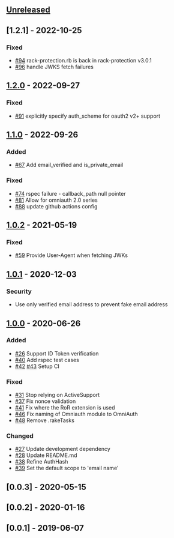 ## [Unreleased]

## [1.2.1] - 2022-10-25

### Fixed

- [#94](https://github.com/nhosoya/omniauth-apple/pull/94) rack-protection.rb is back in rack-protection v3.0.1
- [#96](https://github.com/nhosoya/omniauth-apple/pull/96) handle JWKS fetch failures

## [1.2.0] - 2022-09-27

### Fixed

- [#91](https://github.com/nhosoya/omniauth-apple/pull/91) explicitly specify auth_scheme for oauth2 v2+ support

## [1.1.0] - 2022-09-26

### Added

- [#67](https://github.com/nhosoya/omniauth-apple/pull/67) Add email_verified and is_private_email

### Fixed

- [#74](https://github.com/nhosoya/omniauth-apple/pull/74) rspec failure - callback_path null pointer
- [#81](https://github.com/nhosoya/omniauth-apple/pull/81) Allow for omniauth 2.0 series
- [#88](https://github.com/nhosoya/omniauth-apple/pull/88) update github actions config

## [1.0.2] - 2021-05-19

### Fixed

- [#59](https://github.com/nhosoya/omniauth-apple/pull/59) Provide User-Agent when fetching JWKs


## [1.0.1] - 2020-12-03

### Security

- Use only verified email address to prevent fake email address

## [1.0.0] - 2020-06-26

### Added

- [#26](https://github.com/nhosoya/omniauth-apple/pull/26) Support ID Token verification
- [#40](https://github.com/nhosoya/omniauth-apple/pull/40) Add rspec test cases
- [#42](https://github.com/nhosoya/omniauth-apple/pull/42) [#43](https://github.com/nhosoya/omniauth-apple/pull/43) Setup CI


### Fixed

- [#31](https://github.com/nhosoya/omniauth-apple/pull/31) Stop relying on ActiveSupport
- [#37](https://github.com/nhosoya/omniauth-apple/pull/37) Fix nonce validation
- [#41](https://github.com/nhosoya/omniauth-apple/pull/41) Fix where the RoR extension is used
- [#46](https://github.com/nhosoya/omniauth-apple/pull/46) Fix naming of Omniauth module to OmniAuth
- [#48](https://github.com/nhosoya/omniauth-apple/pull/48) Remove .rakeTasks


### Changed

- [#27](https://github.com/nhosoya/omniauth-apple/pull/27) Update development dependency
- [#28](https://github.com/nhosoya/omniauth-apple/pull/28) Update README.md
- [#38](https://github.com/nhosoya/omniauth-apple/pull/38) Refine AuthHash
- [#39](https://github.com/nhosoya/omniauth-apple/pull/39) Set the default scope to 'email name'

## [0.0.3] - 2020-05-15

## [0.0.2] - 2020-01-16

## [0.0.1] - 2019-06-07

[Unreleased]: https://github.com/nhosoya/omniauth-apple/compare/v1.2.0...master
[1.2.0]: https://github.com/nhosoya/omniauth-apple/compare/v1.1.0...v1.2.0
[1.1.0]: https://github.com/nhosoya/omniauth-apple/compare/v1.0.2...v1.1.0
[1.0.2]: https://github.com/nhosoya/omniauth-apple/compare/v1.0.1...v1.0.2
[1.0.1]: https://github.com/nhosoya/omniauth-apple/compare/v1.0.0...v1.0.1
[1.0.0]: https://github.com/nhosoya/omniauth-apple/compare/v0.0.3...v1.0.0
